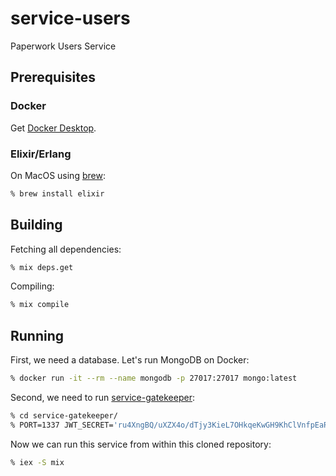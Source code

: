 service-users
=============
Paperwork Users Service

## Prerequisites

### Docker

Get [Docker Desktop](https://www.docker.com/products/docker-desktop).

### Elixir/Erlang

On MacOS using [brew](https://brew.sh):

```bash
% brew install elixir
```

## Building

Fetching all dependencies:

```bash
% mix deps.get
```

Compiling:

```bash
% mix compile
```

## Running

First, we need a database. Let's run MongoDB on Docker:

```bash
% docker run -it --rm --name mongodb -p 27017:27017 mongo:latest
```

Second, we need to run [service-gatekeeper](https://github.com/paperwork/service-gatekeeper):

```bash
% cd service-gatekeeper/
% PORT=1337 JWT_SECRET='ru4XngBQ/uXZX4o/dTjy3KieL7OHkqeKwGH9KhClVnfpEaRcpw+rNvvSiC66dyiY' SERVICE_USERS="http://localhost:8880" ./target/debug/gatekeeper
```

Now we can run this service from within this cloned repository:

```bash
% iex -S mix
```
